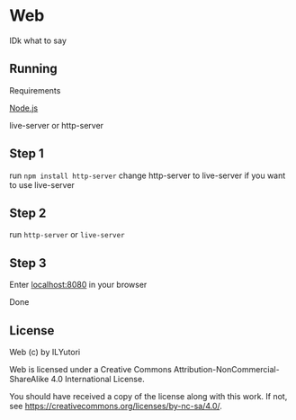 # Web

IDk what to say

## Running
Requirements

[Node.js](https://nodejs.org)
 
live-server or http-server


## Step 1

run `npm install http-server` change http-server to live-server if you want to use live-server

## Step 2
run `http-server` or `live-server`

## Step 3
Enter [localhost:8080](localhost:8080) in your browser

Done

## License
Web (c) by ILYutori

Web is licensed under a
Creative Commons Attribution-NonCommercial-ShareAlike 4.0 International License.

You should have received a copy of the license along with this
work. If not, see <https://creativecommons.org/licenses/by-nc-sa/4.0/>.
